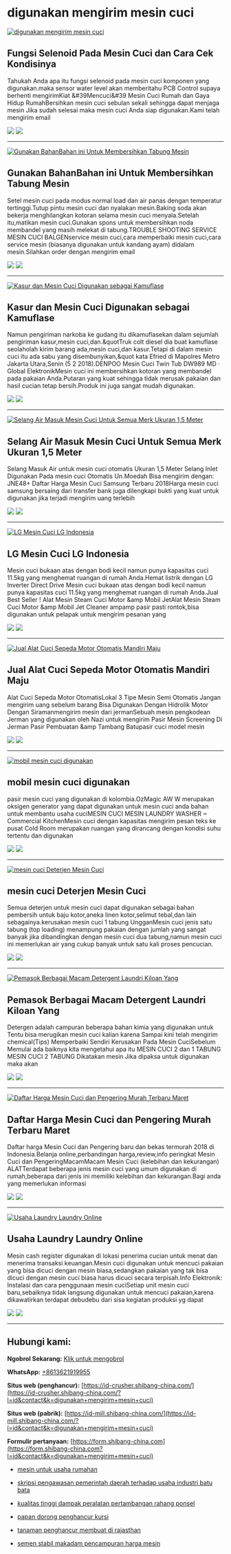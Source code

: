 # digunakan mengirim mesin cuci

<a href="https://swt.shibang-china.com/?l=id&img&k=digunakan+mengirim+mesin+cuci" target="_blank">![digunakan mengirim mesin cuci](http://static.shibang-china.com/all-800x300/17.jpg)</a>

## Fungsi Selenoid Pada Mesin Cuci dan Cara Cek Kondisinya
Tahukah Anda apa itu fungsi selenoid pada mesin cuci komponen yang digunakan.maka sensor water level akan memberitahu PCB Control supaya berhenti mengirimKiat &#39Mencuci&#39 Mesin Cuci Rumah dan Gaya Hidup RumahBersihkan mesin cuci sebulan sekali sehingga dapat menjaga mesin Jika sudah selesai maka mesin cuci Anda siap digunakan.Kami telah mengirim email


<a href="https://whatsapp.shibangsoft.com/WhatsApp.php" target="_blank" title="WhatsApp">![](http://static.shibang-china.com/icon/whatsapp.png)</a> <a href="https://swt.shibang-china.com/?l=id&icon&k=digunakan+mengirim+mesin+cuci" target="_blank">![](http://static.shibang-china.com/icon/chat-id.png)</a>

---

<a href="https://swt.shibang-china.com/?l=id&img&k=digunakan+mengirim+mesin+cuci" target="_blank">![Gunakan BahanBahan ini Untuk Membersihkan Tabung Mesin](http://static.shibang-china.com/all-800x300/751.jpg)</a>

## Gunakan BahanBahan ini Untuk Membersihkan Tabung Mesin
Setel mesin cuci pada modus normal load dan air panas dengan temperatur tertinggi.Tutup pintu mesin cuci dan nyalakan mesin.Baking soda akan bekerja menghilangkan kotoran selama mesin cuci menyala.Setelah itu,matikan mesin cuci.Gunakan spons untuk membersihkan noda membandel yang masih melekat di tabung.TROUBLE SHOOTING SERVICE MESIN CUCI BALGENservice mesin cuci,cara memperbaiki mesin cuci,cara service mesin (biasanya digunakan untuk kandang ayam) didalam mesin.Silahkan order dengan mengirim email


<a href="https://whatsapp.shibangsoft.com/WhatsApp.php" target="_blank" title="WhatsApp">![](http://static.shibang-china.com/icon/whatsapp.png)</a> <a href="https://swt.shibang-china.com/?l=id&icon&k=digunakan+mengirim+mesin+cuci" target="_blank">![](http://static.shibang-china.com/icon/chat-id.png)</a>

---

<a href="https://swt.shibang-china.com/?l=id&img&k=digunakan+mengirim+mesin+cuci" target="_blank">![Kasur dan Mesin Cuci Digunakan sebagai Kamuflase](http://static.shibang-china.com/all-800x300/380.jpg)</a>

## Kasur dan Mesin Cuci Digunakan sebagai Kamuflase
Namun pengiriman narkoba ke gudang itu dikamuflasekan dalam sejumlah pengiriman kasur,mesin cuci,dan.&quotTruk colt diesel dia buat kamuflase seolaholah kirim barang ada,mesin cuci,dan kasur.Tetapi di dalam mesin cuci itu ada sabu yang disembunyikan,&quot kata Efried di Mapolres Metro Jakarta Utara,Senin (5 2 2018).DENPOO Mesin Cuci Twin Tub DW989 MD · Global ElektronikMesin cuci ini membersihkan kotoran yang membandel pada pakaian Anda.Putaran yang kuat sehingga tidak merusak pakaian dan hasil cucian tetap bersih.Produk ini juga sangat mudah digunakan.


<a href="https://whatsapp.shibangsoft.com/WhatsApp.php" target="_blank" title="WhatsApp">![](http://static.shibang-china.com/icon/whatsapp.png)</a> <a href="https://swt.shibang-china.com/?l=id&icon&k=digunakan+mengirim+mesin+cuci" target="_blank">![](http://static.shibang-china.com/icon/chat-id.png)</a>

---

<a href="https://swt.shibang-china.com/?l=id&img&k=digunakan+mengirim+mesin+cuci" target="_blank">![Selang Air Masuk Mesin Cuci Untuk Semua Merk Ukuran 1,5 Meter](http://static.shibang-china.com/all-800x300/1160.jpg)</a>

## Selang Air Masuk Mesin Cuci Untuk Semua Merk Ukuran 1,5 Meter
Selang Masuk Air untuk mesin cuci otomatis Ukuran 1,5 Meter Selang Inlet Digunakan Pada mesin cuci Otomatis Un.Moedah Bisa mengirim dengan: JNE48+ Daftar Harga Mesin Cuci Samsung Terbaru 2018Harga mesin cuci samsung bersaing dari transfer bank juga dilengkapi bukti yang kuat untuk digunakan jika terjadi mengirim uang terlebih


<a href="https://whatsapp.shibangsoft.com/WhatsApp.php" target="_blank" title="WhatsApp">![](http://static.shibang-china.com/icon/whatsapp.png)</a> <a href="https://swt.shibang-china.com/?l=id&icon&k=digunakan+mengirim+mesin+cuci" target="_blank">![](http://static.shibang-china.com/icon/chat-id.png)</a>

---

<a href="https://swt.shibang-china.com/?l=id&img&k=digunakan+mengirim+mesin+cuci" target="_blank">![LG Mesin Cuci LG Indonesia](http://static.shibang-china.com/all-800x300/928.jpg)</a>

## LG Mesin Cuci LG Indonesia
Mesin cuci bukaan atas dengan bodi kecil namun punya kapasitas cuci 11.5kg yang menghemat ruangan di rumah Anda.Hemat listrik dengan LG Inverter Direct Drive Mesin cuci bukaan atas dengan bodi kecil namun punya kapasitas cuci 11.5kg yang menghemat ruangan di rumah Anda.Jual Best Seller ! Alat Mesin Steam Cuci Motor &amp Mobil JetAlat Mesin Steam Cuci Motor &amp Mobil Jet Cleaner ampamp pasir pasti rontok,bisa digunakan untuk pelapak untuk mengirim pesanan yang


<a href="https://whatsapp.shibangsoft.com/WhatsApp.php" target="_blank" title="WhatsApp">![](http://static.shibang-china.com/icon/whatsapp.png)</a> <a href="https://swt.shibang-china.com/?l=id&icon&k=digunakan+mengirim+mesin+cuci" target="_blank">![](http://static.shibang-china.com/icon/chat-id.png)</a>

---

<a href="https://swt.shibang-china.com/?l=id&img&k=digunakan+mengirim+mesin+cuci" target="_blank">![Jual Alat Cuci Sepeda Motor Otomatis Mandiri Maju](http://static.shibang-china.com/all-800x300/1382.jpg)</a>

## Jual Alat Cuci Sepeda Motor Otomatis Mandiri Maju
Alat Cuci Sepeda Motor OtomatisLokal 3 Tipe Mesin Semi Otomatis Jangan mengirim uang sebelum barang Bisa Digunakan Dengan Hidrolik Motor Dengan Siramanmengirim mesin dari jermanSebuah mesin pengkodean Jerman yang digunakan oleh Nazi untuk mengirim Pasir Mesin Screening Di Jerman Pasir Pembuatan &amp Tambang Batupasir cuci model mesin


<a href="https://whatsapp.shibangsoft.com/WhatsApp.php" target="_blank" title="WhatsApp">![](http://static.shibang-china.com/icon/whatsapp.png)</a> <a href="https://swt.shibang-china.com/?l=id&icon&k=digunakan+mengirim+mesin+cuci" target="_blank">![](http://static.shibang-china.com/icon/chat-id.png)</a>

---

<a href="https://swt.shibang-china.com/?l=id&img&k=digunakan+mengirim+mesin+cuci" target="_blank">![mobil mesin cuci digunakan](http://static.shibang-china.com/all-800x300/731.jpg)</a>

## mobil mesin cuci digunakan
pasir mesin cuci yang digunakan di kolombia.OzMagic AW W merupakan oksigen generator yang dapat digunakan untuk mesin cuci anda bahan untuk membantu usaha cuciMESIN CUCI MESIN LAUNDRY WASHER ~ Commercial KitchenMesin cuci dengan kapasitas mengirim pesan teks ke pusat Cold Room merupakan ruangan yang dirancang dengan kondisi suhu tertentu dan digunakan


<a href="https://whatsapp.shibangsoft.com/WhatsApp.php" target="_blank" title="WhatsApp">![](http://static.shibang-china.com/icon/whatsapp.png)</a> <a href="https://swt.shibang-china.com/?l=id&icon&k=digunakan+mengirim+mesin+cuci" target="_blank">![](http://static.shibang-china.com/icon/chat-id.png)</a>

---

<a href="https://swt.shibang-china.com/?l=id&img&k=digunakan+mengirim+mesin+cuci" target="_blank">![mesin cuci Deterjen Mesin Cuci](http://static.shibang-china.com/all-800x300/933.jpg)</a>

## mesin cuci Deterjen Mesin Cuci
Semua deterjen untuk mesin cuci dapat digunakan sebagai bahan pembersih untuk baju kotor,aneka linen kotor,selimut tebal,dan lain sebagainya.kerusakan mesin cuci 1 tabung UngganMesin cuci jenis satu tabung (top loading) menampung pakaian dengan jumlah yang sangat banyak jika dibandingkan dengan mesin cuci dua tabung,namun mesin cuci ini memerlukan air yang cukup banyak untuk satu kali proses pencucian.


<a href="https://whatsapp.shibangsoft.com/WhatsApp.php" target="_blank" title="WhatsApp">![](http://static.shibang-china.com/icon/whatsapp.png)</a> <a href="https://swt.shibang-china.com/?l=id&icon&k=digunakan+mengirim+mesin+cuci" target="_blank">![](http://static.shibang-china.com/icon/chat-id.png)</a>

---

<a href="https://swt.shibang-china.com/?l=id&img&k=digunakan+mengirim+mesin+cuci" target="_blank">![Pemasok Berbagai Macam Detergent Laundri Kiloan Yang](http://static.shibang-china.com/all-800x300/59.jpg)</a>

## Pemasok Berbagai Macam Detergent Laundri Kiloan Yang
Detergen adalah campuran beberapa bahan kimia yang digunakan untuk Tentu bisa merugikan mesin cuci kalian karena Sampai kini telah mengirim chemical(Tips) Memperbaiki Sendiri Kerusakan Pada Mesin CuciSebelum Memulai ada baiknya kita mengetahui apa itu MESIN CUCI 2 dan 1 TABUNG MESIN CUCI 2 TABUNG Dikatakan mesin Jika dipaksa untuk digunakan maka akan


<a href="https://whatsapp.shibangsoft.com/WhatsApp.php" target="_blank" title="WhatsApp">![](http://static.shibang-china.com/icon/whatsapp.png)</a> <a href="https://swt.shibang-china.com/?l=id&icon&k=digunakan+mengirim+mesin+cuci" target="_blank">![](http://static.shibang-china.com/icon/chat-id.png)</a>

---

<a href="https://swt.shibang-china.com/?l=id&img&k=digunakan+mengirim+mesin+cuci" target="_blank">![Daftar Harga Mesin Cuci dan Pengering Murah Terbaru Maret](http://static.shibang-china.com/all-800x300/333.jpg)</a>

## Daftar Harga Mesin Cuci dan Pengering Murah Terbaru Maret
Daftar harga Mesin Cuci dan Pengering baru dan bekas termurah 2018 di Indonesia.Belanja online,perbandingan harga,review,info peringkat Mesin Cuci dan PengeringMacamMacam Mesin Cuci (kelebihan dan kekurangan) ALATTerdapat beberapa jenis mesin cuci yang umum digunakan di rumah,beberapa dari jenis ini memiliki kelebihan dan kekurangan.Bagi anda yang memerlukan informasi


<a href="https://whatsapp.shibangsoft.com/WhatsApp.php" target="_blank" title="WhatsApp">![](http://static.shibang-china.com/icon/whatsapp.png)</a> <a href="https://swt.shibang-china.com/?l=id&icon&k=digunakan+mengirim+mesin+cuci" target="_blank">![](http://static.shibang-china.com/icon/chat-id.png)</a>

---

<a href="https://swt.shibang-china.com/?l=id&img&k=digunakan+mengirim+mesin+cuci" target="_blank">![Usaha Laundry Laundry Online](http://static.shibang-china.com/all-800x300/136.jpg)</a>

## Usaha Laundry Laundry Online
Mesin cash register digunakan di lokasi penerima cucian untuk menat dan menerima transaksi keuangan.Mesin cuci digunakan untuk mencuci pakaian yang bisa dicuci dengan mesin biasa,sedangkan pakaian yang tak bisa dicuci dengan mesin cuci biasa harus dicuci secara terpisah.Info Elektronik: Instalasi dan cara penggunaan mesin cuciSetiap unit mesin cuci baru,sebaiknya tidak langsung digunakan untuk mencuci pakaian,karena dikawatirkan terdapat debudebu dari sisa kegiatan produksi yg dapat


<a href="https://whatsapp.shibangsoft.com/WhatsApp.php" target="_blank" title="WhatsApp">![](http://static.shibang-china.com/icon/whatsapp.png)</a> <a href="https://swt.shibang-china.com/?l=id&icon&k=digunakan+mengirim+mesin+cuci" target="_blank">![](http://static.shibang-china.com/icon/chat-id.png)</a>

---
## Hubungi kami:

**Ngobrol Sekarang:** [Klik untuk mengobrol](https://swt.shibang-china.com?l=id&contact&k=digunakan+mengirim+mesin+cuci)

**WhatsApp:**  [+8613621919955](https://whatsapp.shibangsoft.com/WhatsApp.php)

**Situs web (penghancur):** [https://id-crusher.shibang-china.com/](https://id-crusher.shibang-china.com/?l=id&contact&k=digunakan+mengirim+mesin+cuci)

**Situs web (pabrik):** [https://id-mill.shibang-china.com/](https://id-mill.shibang-china.com/?l=id&contact&k=digunakan+mengirim+mesin+cuci)

**Formulir pertanyaan:** [https://form.shibang-china.com](https://form.shibang-china.com?l=id&contact&k=digunakan+mengirim+mesin+cuci)

* [mesin untuk usaha rumahan](../31/mesin%20untuk%20usaha%20rumahan.md)

* [skripsi pengawasan pemerintah daerah terhadap usaha industri batu bata](../33/skripsi%20pengawasan%20pemerintah%20daerah%20terhadap%20usaha%20industri%20batu%20bata.md)

* [kualitas tinggi dampak peralatan pertambangan rahang ponsel](../33/kualitas%20tinggi%20dampak%20peralatan%20pertambangan%20rahang%20ponsel.md)

* [papan dorong penghancur kursi](../34/papan%20dorong%20penghancur%20kursi.md)

* [tanaman penghancur membuat di rajasthan](../33/tanaman%20penghancur%20membuat%20di%20rajasthan.md)

* [semen stabil makadam pencampuran harga mesin](../31/semen%20stabil%20makadam%20pencampuran%20harga%20mesin.md)